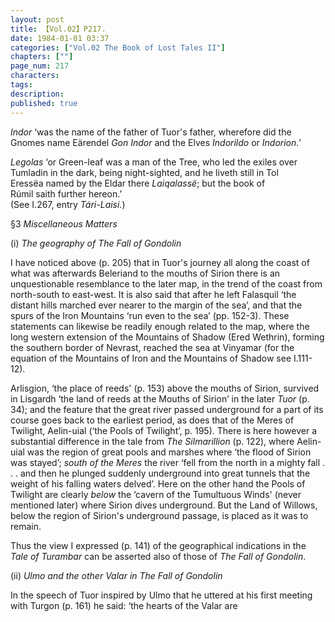 ```yaml
---
layout: post
title: 【Vol.02】P217.
date: 1984-01-01 03:37
categories: ["Vol.02 The Book of Lost Tales II"]
chapters: [""]
page_num: 217
characters: 
tags: 
description: 
published: true
---
```


<p style="text-indent: 0;">
<I>Indor</I> ‘was the name of the father of Tuor's father, wherefore did the Gnomes name Eärendel <I>Gon Indor</I> and the Elves <I>Indorildo</I> or <I>Indorion.’</I>
</p>

<I>Legolas</I> ‘or Green-leaf was a man of the Tree, who led the exiles over<BR>Tumladin in the dark, being night-sighted, and he liveth still in Tol<BR>Eressëa named by the Eldar there <I>Laiqalassë</I>; but the book of<BR>Rúmil saith further hereon.’<BR>(See I.267, entry <I>Tári-Laisi.</I>)

§3 <I>Miscellaneous Matters</I>

(i) <I>The geography of The Fall of Gondolin</I>

I have noticed above (p. 205) that in Tuor's journey all along the coast of what was afterwards Beleriand to the mouths of Sirion there is an unquestionable resemblance to the later map, in the trend of the coast from north-south to east-west. It is also said that after he left Falasquil ‘the distant hills marched ever nearer to the margin of the sea’, and that the spurs of the Iron Mountains ‘run even to the sea’ (pp. 152-3). These statements can likewise be readily enough related to the map, where the long western extension of the Mountains of Shadow (Ered Wethrin), forming the southern border of Nevrast, reached the sea at Vinyamar (for the equation of the Mountains of Iron and the Mountains of Shadow see I.111-12).

Arlisgion, ‘the place of reeds' (p. 153) above the mouths of Sirion, survived in Lisgardh ‘the land of reeds at the Mouths of Sirion’ in the later <I>Tuor</I> (p. 34); and the feature that the great river passed underground for a part of its course goes back to the earliest period, as does that of the Meres of Twilight, Aelin-uial (‘the Pools of Twilight’, p. 195). There is here however a substantial difference in the tale from <I>The Silmarillion</I> (p. 122), where Aelin-uial was the region of great pools and marshes where ‘the flood of Sirion was stayed’; <I>south of the Meres</I> the river ‘fell from the north in a mighty fall . . . and then he plunged suddenly underground into great tunnels that the weight of his falling waters delved’. Here on the other hand the Pools of Twilight are clearly <I>below</I> the ‘cavern of the Tumultuous Winds' (never mentioned later) where Sirion dives underground. But the Land of Willows, below the region of Sirion's underground passage, is placed as it was to remain.

Thus the view I expressed (p. 141) of the geographical indications in the <I>Tale of Turambar</I> can be asserted also of those of <I>The Fall of Gondolin</I>.

(ii) <I>Ulmo and the other Valar in The Fall of Gondolin</I>

In the speech of Tuor inspired by Ulmo that he uttered at his first meeting with Turgon (p. 161) he said: ‘the hearts of the Valar are

